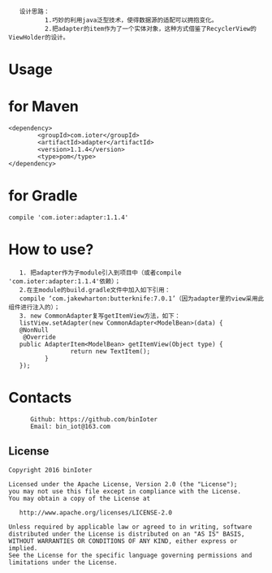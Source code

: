 
       设计思路：
              1.巧妙的利用java泛型技术，使得数据源的适配可以拥抱变化。
              2.把adapter的item作为了一个实体对象，这种方式借鉴了RecyclerView的ViewHolder的设计。
       

# Usage
# for Maven
    <dependency>
            <groupId>com.ioter</groupId>
            <artifactId>adapter</artifactId>
            <version>1.1.4</version>
            <type>pom</type>
    </dependency>
# for Gradle
    compile 'com.ioter:adapter:1.1.4'
# How to use?
       1. 把adapter作为子module引入到项目中（或者compile 'com.ioter:adapter:1.1.4'依赖）；
       2.在主module的build.gradle文件中加入如下引用：
       compile ‘com.jakewharton:butterknife:7.0.1’（因为adapter里的view采用此组件进行注入的）；
       3. new CommonAdapter复写getItemView方法，如下：
       listView.setAdapter(new CommonAdapter<ModelBean>(data) {
       @NonNull    
        @Override    
       public AdapterItem<ModelBean> getItemView(Object type) {
                     return new TextItem();   
              }
       });
# Contacts

          Github: https://github.com/binIoter
          Email: bin_iot@163.com
License
-------

    Copyright 2016 binIoter

    Licensed under the Apache License, Version 2.0 (the "License");
    you may not use this file except in compliance with the License.
    You may obtain a copy of the License at

       http://www.apache.org/licenses/LICENSE-2.0

    Unless required by applicable law or agreed to in writing, software
    distributed under the License is distributed on an "AS IS" BASIS,
    WITHOUT WARRANTIES OR CONDITIONS OF ANY KIND, either express or implied.
    See the License for the specific language governing permissions and
    limitations under the License.

